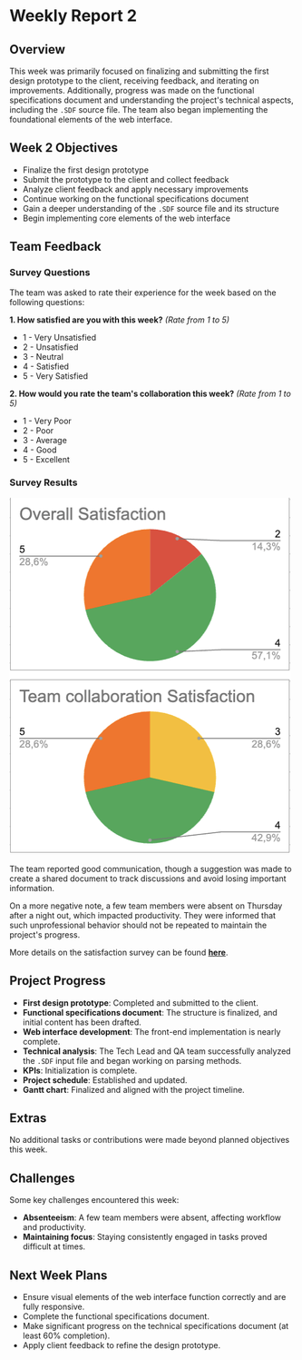 # **Weekly Report 2**

## **Overview**

This week was primarily focused on finalizing and submitting the first design prototype to the client, receiving feedback, and iterating on improvements. Additionally, progress was made on the functional specifications document and understanding the project's technical aspects, including the `.SDF` source file. The team also began implementing the foundational elements of the web interface.

## **Week 2 Objectives**

- Finalize the first design prototype
- Submit the prototype to the client and collect feedback
- Analyze client feedback and apply necessary improvements
- Continue working on the functional specifications document
- Gain a deeper understanding of the `.SDF` source file and its structure
- Begin implementing core elements of the web interface

## **Team Feedback**

### **Survey Questions**

The team was asked to rate their experience for the week based on the following questions:

**1. How satisfied are you with this week?** _(Rate from 1 to 5)_

- 1 - Very Unsatisfied
- 2 - Unsatisfied
- 3 - Neutral
- 4 - Satisfied
- 5 - Very Satisfied

**2. How would you rate the team's collaboration this week?** _(Rate from 1 to 5)_

- 1 - Very Poor
- 2 - Poor
- 3 - Average
- 4 - Good
- 5 - Excellent

### **Survey Results**

![alt text](./images/kpis-week2.png)

The team reported good communication, though a suggestion was made to create a shared document to track discussions and avoid losing important information.

On a more negative note, a few team members were absent on Thursday after a night out, which impacted productivity. They were informed that such unprofessional behavior should not be repeated to maintain the project's progress.

More details on the satisfaction survey can be found **[here](https://docs.google.com/spreadsheets/d/1EJIGbOufF86FP-Pb6Y5z0wuYymK0fEmoFKtg16JfIHg/edit?resourcekey=&gid=824804903#gid=824804903)**. 

## **Project Progress**

- **First design prototype**: Completed and submitted to the client.
- **Functional specifications document**: The structure is finalized, and initial content has been drafted.
- **Web interface development**: The front-end implementation is nearly complete.
- **Technical analysis**: The Tech Lead and QA team successfully analyzed the `.SDF` input file and began working on parsing methods.
- **KPIs**: Initialization is complete.
- **Project schedule**: Established and updated.
- **Gantt chart**: Finalized and aligned with the project timeline.

## **Extras**

No additional tasks or contributions were made beyond planned objectives this week.

## **Challenges**

Some key challenges encountered this week:

- **Absenteeism**: A few team members were absent, affecting workflow and productivity.
- **Maintaining focus**: Staying consistently engaged in tasks proved difficult at times.

## **Next Week Plans**

- Ensure visual elements of the web interface function correctly and are fully responsive.
- Complete the functional specifications document.
- Make significant progress on the technical specifications document (at least 60% completion).
- Apply client feedback to refine the design prototype.
